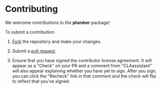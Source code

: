 # Contributing

We welcome contributions to the **plumber** package!

To submit a contribution:

1. [Fork](https://github.com/rstudio/plumber/fork) the repository and make your changes.

2. Submit a [pull request](https://help.github.com/articles/using-pull-requests).

3. Ensure that you have signed the contributor license agreement. It will appear as a "Check"
   on your PR and a comment from "CLAassistant" will also appear explaining whether you have
   yet to sign. After you sign, you can click the "Recheck" link in that comment and the check
   will flip to reflect that you've signed.
